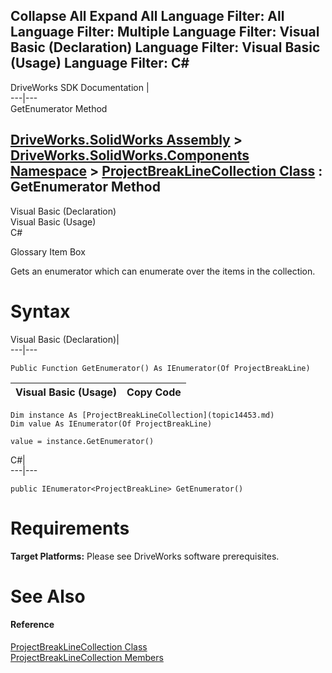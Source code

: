 Collapse All Expand All Language Filter: All  Language Filter: Multiple  Language Filter: Visual Basic (Declaration) Language Filter: Visual Basic (Usage) Language Filter: C#  
---  
DriveWorks SDK Documentation  |   
---|---  
GetEnumerator Method   
  
[DriveWorks.SolidWorks Assembly](topic13342.md) > [DriveWorks.SolidWorks.Components Namespace](topic13925.md) > [ProjectBreakLineCollection Class](topic14453.md) : GetEnumerator Method  
---  
  
Visual Basic (Declaration)    
Visual Basic (Usage)    
C# 

Glossary Item Box

Gets an enumerator which can enumerate over the items in the collection. 

# Syntax

Visual Basic (Declaration)|   
---|---  
      
    
    Public Function GetEnumerator() As IEnumerator(Of ProjectBreakLine)  
  
Visual Basic (Usage)| Copy Code  
---|---  
      
    
    Dim instance As [ProjectBreakLineCollection](topic14453.md)
    Dim value As IEnumerator(Of ProjectBreakLine)
     
    value = instance.GetEnumerator()  
  
C#|   
---|---  
      
    
    public IEnumerator<ProjectBreakLine> GetEnumerator()  
  
# Requirements

**Target Platforms:** Please see DriveWorks software prerequisites.

# See Also

#### Reference

[ProjectBreakLineCollection Class](topic14453.md)   
[ProjectBreakLineCollection Members](topic14454.md)


